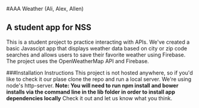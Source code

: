 #AAA Weather
(Ali, Alex, Allen)
## A student app for NSS 

This is a student project to practice interacting with APIs.
We've created a basic Javascipt app that displays weather data based on city or zip code searches and allows users to save their favorite weather using Firebase.
The project uses the OpenWeatherMap API and Firebase.

###Installation Instructions
This project is not hosted anywhere, so if you'd like to check it our plase clone the repo and run a local server.
We're using node's http-server.
**Note: You will need to run npm install and bower installs via the command line in the lib folder in order to install app dependencies locally**
Check it out and let us know what you think.

